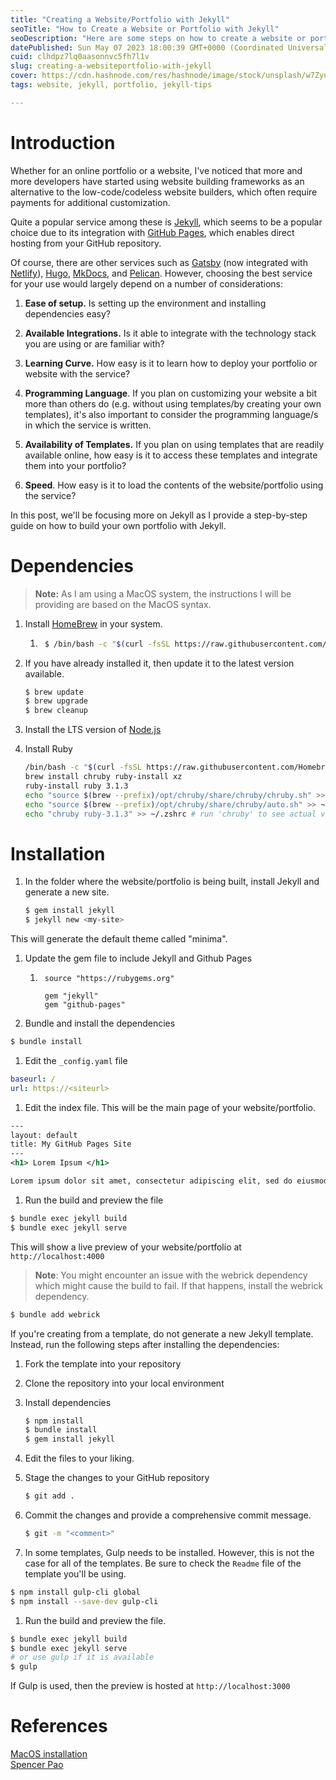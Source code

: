 ```yaml
---
title: "Creating a Website/Portfolio with Jekyll"
seoTitle: "How to Create a Website or Portfolio with Jekyll"
seoDescription: "Here are some steps on how to create a website or portfolio using Jekyll and Github Pages"
datePublished: Sun May 07 2023 18:00:39 GMT+0000 (Coordinated Universal Time)
cuid: clhdpz7lq0aasonnvc5fh7l1v
slug: creating-a-websiteportfolio-with-jekyll
cover: https://cdn.hashnode.com/res/hashnode/image/stock/unsplash/w7ZyuGYNpRQ/upload/02bb17e6f7094c91e55d04de335c5016.jpeg
tags: website, jekyll, portfolio, jekyll-tips

---
```


# Introduction  

Whether for an online portfolio or a website, I've noticed that more and more developers have started using website building frameworks as an alternative to the low-code/codeless website builders, which often require payments for additional customization.

Quite a popular service among these is [Jekyll](https://jekyllrb.com/), which seems to be a popular choice due to its integration with [GitHub Pages](https://pages.github.com/), which enables direct hosting from your GitHub repository.

Of course, there are other services such as [Gatsby](https://www.gatsbyjs.com/) (now integrated with [Netlify](https://www.netlify.com/)), [Hugo](https://gohugo.io/), [MkDocs](https://www.mkdocs.org/), and [Pelican](https://getpelican.com/). However, choosing the best service for your use would largely depend on a number of considerations:

1. **Ease of setup.** Is setting up the environment and installing dependencies easy?
    
2. **Available Integrations.** Is it able to integrate with the technology stack you are using or are familiar with?
    
3. **Learning Curve.** How easy is it to learn how to deploy your portfolio or website with the service?
    
4. **Programming Language**. If you plan on customizing your website a bit more than others do (e.g. without using templates/by creating your own templates), it's also important to consider the programming language/s in which the service is written.
    
5. **Availability of Templates.** If you plan on using templates that are readily available online, how easy is it to access these templates and integrate them into your portfolio?
    
6. **Speed**. How easy is it to load the contents of the website/portfolio using the service?  
    

In this post, we'll be focusing more on Jekyll as I provide a step-by-step guide on how to build your own portfolio with Jekyll.

# Dependencies

> **Note:** As I am using a MacOS system, the instructions I will be providing are based on the MacOS syntax.

1. Install [HomeBrew](https://brew.sh/) in your system.
    
    1. ```bash
        $ /bin/bash -c "$(curl -fsSL https://raw.githubusercontent.com/Homebrew/install/HEAD/install.sh)"
        ```
        
2. If you have already installed it, then update it to the latest version available.
    
    ```bash
    $ brew update
    $ brew upgrade
    $ brew cleanup
    ```
    
3. Install the LTS version of [Node.js](https://nodejs.org/en)
    
4. Install Ruby
    
    ```bash
    /bin/bash -c "$(curl -fsSL https://raw.githubusercontent.com/Homebrew/install/HEAD/install.sh)"
    brew install chruby ruby-install xz
    ruby-install ruby 3.1.3
    echo "source $(brew --prefix)/opt/chruby/share/chruby/chruby.sh" >> ~/.zshrc
    echo "source $(brew --prefix)/opt/chruby/share/chruby/auto.sh" >> ~/.zshrc
    echo "chruby ruby-3.1.3" >> ~/.zshrc # run 'chruby' to see actual version
    ```
    

# Installation

1. In the folder where the website/portfolio is being built, install Jekyll and generate a new site.
    
    ```bash
    $ gem install jekyll
    $ jekyll new <my-site>
    ```
    

This will generate the default theme called "minima".

1. Update the gem file to include Jekyll and Github Pages
    
    1. ```plaintext
        source "https://rubygems.org"
        
        gem "jekyll"
        gem "github-pages"
        ```
        
2. Bundle and install the dependencies
    

```bash
$ bundle install
```

1. Edit the `_config.yaml` file
    

```yaml
baseurl: /
url: https://<siteurl>
```

1. Edit the index file. This will be the main page of your website/portfolio.
    

```xml
---
layout: default
title: My GitHub Pages Site
---
<h1> Lorem Ipsum </h1>

Lorem ipsum dolor sit amet, consectetur adipiscing elit, sed do eiusmod tempor incididunt ut labore et dolore magna aliqua. Ut enim ad minim veniam, quis nostrud exercitation ullamco laboris nisi ut aliquip ex ea commodo consequat. Duis aute irure dolor in reprehenderit in voluptate velit esse cillum dolore eu fugiat nulla pariatur. Excepteur sint occaecat cupidatat non proident, sunt in culpa qui officia deserunt mollit anim id est laborum.
```

1. Run the build and preview the file
    

```bash
$ bundle exec jekyll build
$ bundle exec jekyll serve
```

This will show a live preview of your website/portfolio at `http://localhost:4000`

> **Note**: You might encounter an issue with the webrick dependency which might cause the build to fail. If that happens, install the webrick dependency.

```bash
$ bundle add webrick
```

If you're creating from a template, do not generate a new Jekyll template. Instead, run the following steps after installing the dependencies:

1. Fork the template into your repository
    
2. Clone the repository into your local environment
    
3. Install dependencies
    
    ```bash
    $ npm install
    $ bundle install
    $ gem install jekyll
    ```
    
4. Edit the files to your liking.
    
5. Stage the changes to your GitHub repository
    
    ```bash
    $ git add .
    ```
    
6. Commit the changes and provide a comprehensive commit message.
    
    ```bash
    $ git -m "<comment>"
    ```
    
7. In some templates, Gulp needs to be installed. However, this is not the case for all of the templates. Be sure to check the `Readme` file of the template you'll be using.
    

```bash
$ npm install gulp-cli global
$ npm install --save-dev gulp-cli
```

1. Run the build and preview the file.
    

```bash
$ bundle exec jekyll build
$ bundle exec jekyll serve
# or use gulp if it is available
$ gulp
```

If Gulp is used, then the preview is hosted at `http://localhost:3000`  

# References

[MacOS installation](https://jekyllrb.com/docs/installation/macos/)  
[Spencer Pao](https://www.youtube.com/watch?v=g6AJ9qPPoyc)